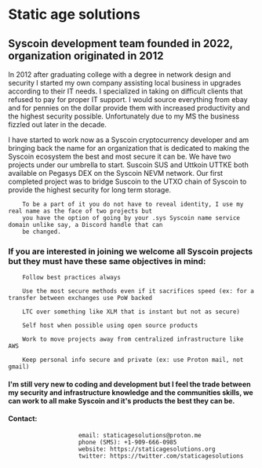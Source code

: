 <head>
<h1>Static age solutions</h1>
<h2>Syscoin development team founded in 2022, organization originated in 2012</h2>
</head>

<body>   
<p>In 2012 after graduating college with a degree in network design and security I started my own company assisting
 	local business in upgrades according to their IT needs. I specialized in taking on difficult clients that refused
 	to pay for proper IT support. I would source everything from ebay and for pennies on the dollar provide them with 
 	increased productivity and the highest security possible. Unfortunately due to my MS the business fizzled out later 
	in the decade.</p> 
    
 <p>I have started to work now as a Syscoin cryptocurrency developer and am bringing back the name for an organization 
 	that is dedicated to making the Syscoin ecosystem the best and most secure it can be. We have two projects under our
 	umbrella to start. Suscoin SUS and Uttkoin UTTKE both available on Pegasys DEX on the Syscoin NEVM network. Our first completed project was to bridge Suscoin to the UTXO chain of Syscoin to provide the highest security for long term 
 	storage.</p>
		
    
    
    
    	To be a part of it you do not have to reveal identity, I use my real name as the face of two projects but 
		you have the option of going by your .sys Syscoin name service domain unlike say, a Discord handle that can
		be changed.
    
      
   
    
<h3>If you are interested in joining we welcome all Syscoin projects but they must have these same objectives in mind:</h3>
    
	
		Follow best practices always
					
		Use the most secure methods even if it sacrifices speed (ex: for a transfer between exchanges use PoW backed
					
		LTC over something like XLM that is instant but not as secure)
					
		Self host when possible using open source products
					
		Work to move projects away from centralized infrastructure like AWS
					
		Keep personal info secure and private (ex: use Proton mail, not gmail)
		


<h4>I'm still very new to coding and development but I feel the trade between my security and infrastructure knowledge and 
the communities skills, we can work to all make Syscoin and it's products the best they can be.</h4>
</body>  	
		
<h4>Contact:</h4>
		
						email: staticagesolutions@proton.me
						phone (SMS): +1-909-666-0985
						website: https://staticagesolutions.org
						twitter: https://twitter.com/staticagesolutions
					
